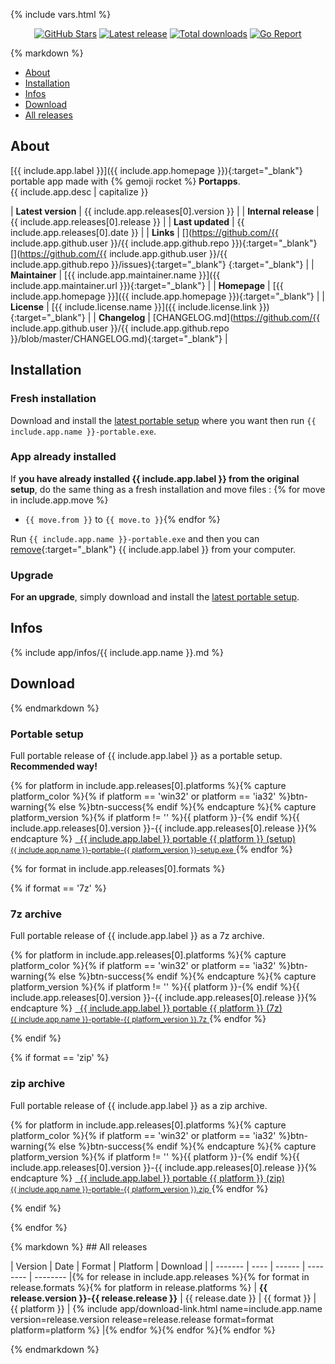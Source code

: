 {% include vars.html %}

<p align="center">
  <a href="https://github.com/{{ include.app.github.user }}/{{ include.app.github.repo }}"><img src="https://img.shields.io/github/stars/{{ include.app.github.user }}/{{ include.app.github.repo }}.svg?style=flat-quare&label=Stars" alt="GitHub Stars"></a>
  <a href="#download"><img src="https://img.shields.io/github/release/{{ include.app.github.user }}/{{ include.app.github.repo }}.svg" alt="Latest release"></a>
  <a href="#download"><img src="https://img.shields.io/github/downloads/{{ include.app.github.user }}/{{ include.app.github.repo }}/total.svg" alt="Total downloads"></a>
  <a href="https://goreportcard.com/report/github.com/{{ include.app.github.user }}/{{ include.app.github.repo }}"><img src="https://goreportcard.com/badge/github.com/{{ include.app.github.user }}/{{ include.app.github.repo }}" alt="Go Report"></a>
</p>

<div class="markdown-body">{% markdown %}

* [About](#about)
* [Installation](#installation)
* [Infos](#infos)
* [Download](#download)
* [All releases](#all-releases)

## About

[{{ include.app.label }}]({{ include.app.homepage }}){:target="_blank"} portable app made with {% gemoji rocket %} **Portapps**.
<br />{{ include.app.desc | capitalize }}

| **Latest version**   | {{ include.app.releases[0].version }} |
| **Internal release** | {{ include.app.releases[0].release }} |
| **Last updated**     | {{ include.app.releases[0].date }} |
| **Links**            | [<i class="fa fa-github fa-lg" aria-hidden="true" style="color:#4078C0" data-toggle="tooltip" data-placement="top" title="GitHub repository"></i>](https://github.com/{{ include.app.github.user }}/{{ include.app.github.repo }}){:target="_blank"} [<i class="fa fa-bug fa-lg" aria-hidden="true" style="color:#d9534f" data-toggle="tooltip" data-placement="top" title="Bug tracker"></i>](https://github.com/{{ include.app.github.user }}/{{ include.app.github.repo }}/issues){:target="_blank"} [<i class="fa fa-rss fa-lg" aria-hidden="true" style="color:orange" data-toggle="tooltip" data-placement="top" title="RSS feed"></i>](feed.xml){:target="_blank"} |
| **Maintainer**       | [{{ include.app.maintainer.name }}]({{ include.app.maintainer.url }}){:target="_blank"} |
| **Homepage**         | [{{ include.app.homepage }}]({{ include.app.homepage }}){:target="_blank"} |
| **License**          | [{{ include.license.name }}]({{ include.license.link }}){:target="_blank"} |
| **Changelog**        | [CHANGELOG.md](https://github.com/{{ include.app.github.user }}/{{ include.app.github.repo }}/blob/master/CHANGELOG.md){:target="_blank"} |

## Installation

### Fresh installation

Download and install the [latest portable setup](#portable-setup) where you want then run `{{ include.app.name }}-portable.exe`.

### App already installed

If **you have already installed {{ include.app.label }} from the original setup**, do the same thing as a fresh installation and move files :
{% for move in include.app.move %}
* `{{ move.from }}` to `{{ move.to }}`{% endfor %}

Run `{{ include.app.name }}-portable.exe` and then you can [remove](https://support.microsoft.com/en-us/instantanswers/ce7ba88b-4e95-4354-b807-35732db36c4d/repair-or-remove-programs){:target="_blank"} {{ include.app.label }} from your computer.

### Upgrade

**For an upgrade**, simply download and install the [latest portable setup](#portable-setup).

## Infos

{% include app/infos/{{ include.app.name }}.md %}

## Download

{% endmarkdown %}<span></span></div>

<div class="markdown-body">
  <h3 id="portable-setup">Portable setup</h3>
  <p>Full portable release of {{ include.app.label }} as a portable setup. <strong>Recommended way!</strong></p>
  <span></span>
</div>
<p>
  {% for platform in include.app.releases[0].platforms %}{% capture platform_color %}{% if platform == 'win32' or platform == 'ia32' %}btn-warning{% else %}btn-success{% endif %}{% endcapture %}{% capture platform_version %}{% if platform != '' %}{{ platform }}-{% endif %}{{ include.app.releases[0].version }}-{{ include.app.releases[0].release }}{% endcapture %}
  <a href="{{ site.baseurl }}/download/{{ include.app.name }}-portable-{{ platform_version }}-setup.exe/" class="btn {{ platform_color }}" style="text-align: left">
    <span class="fa fa-download"></span>&nbsp;&nbsp;{{ include.app.label }} portable {{ platform }} (setup)
    <br /><small>{{ include.app.name }}-portable-{{ platform_version }}-setup.exe</small>
  </a>{% endfor %}
</p>

{% for format in include.app.releases[0].formats %}

{% if format == '7z' %}
<div class="markdown-body">
  <h3 id="portable-7z">7z archive</h3>
  <p>Full portable release of {{ include.app.label }} as a 7z archive.</p>
  <span></span>
</div>
<p>
  {% for platform in include.app.releases[0].platforms %}{% capture platform_color %}{% if platform == 'win32' or platform == 'ia32' %}btn-warning{% else %}btn-success{% endif %}{% endcapture %}{% capture platform_version %}{% if platform != '' %}{{ platform }}-{% endif %}{{ include.app.releases[0].version }}-{{ include.app.releases[0].release }}{% endcapture %}
  <a href="{{ site.baseurl }}/download/{{ include.app.name }}-portable-{{ platform_version }}.7z/" class="btn {{ platform_color }}" style="text-align: left">
    <span class="fa fa-download"></span>&nbsp;&nbsp;{{ include.app.label }} portable {{ platform }} (7z)
    <br /><small>{{ include.app.name }}-portable-{{ platform_version }}.7z</small>
  </a>
  {% endfor %}
</p>
{% endif %}

{% if format == 'zip' %}
<div class="markdown-body">
  <h3 id="portable-zip">zip archive</h3>
  <p>Full portable release of {{ include.app.label }} as a zip archive.</p>
  <span></span>
</div>
<p>
  {% for platform in include.app.releases[0].platforms %}{% capture platform_color %}{% if platform == 'win32' or platform == 'ia32' %}btn-warning{% else %}btn-success{% endif %}{% endcapture %}{% capture platform_version %}{% if platform != '' %}{{ platform }}-{% endif %}{{ include.app.releases[0].version }}-{{ include.app.releases[0].release }}{% endcapture %}
  <a href="{{ site.baseurl }}/download/{{ include.app.name }}-portable-{{ platform_version }}.zip/" class="btn {{ platform_color }}" style="text-align: left">
    <span class="fa fa-download"></span>&nbsp;&nbsp;{{ include.app.label }} portable {{ platform }} (zip)
    <br /><small>{{ include.app.name }}-portable-{{ platform_version }}.zip</small>
  </a>
  {% endfor %}
</p>
{% endif %}

{% endfor %}

<div class="markdown-body">{% markdown %}
## All releases

| Version | Date | Format | Platform | Download |
| ------- | ---- | ------ | -------- | -------- |{% for release in include.app.releases %}{% for format in release.formats %}{% for platform in release.platforms %}
| **{{ release.version }}-{{ release.release }}** | {{ release.date }} | {{ format }} | {{ platform }} | {% include app/download-link.html name=include.app.name version=release.version release=release.release format=format platform=platform %} |{% endfor %}{% endfor %}{% endfor %}

{% endmarkdown %}<span></span></div>